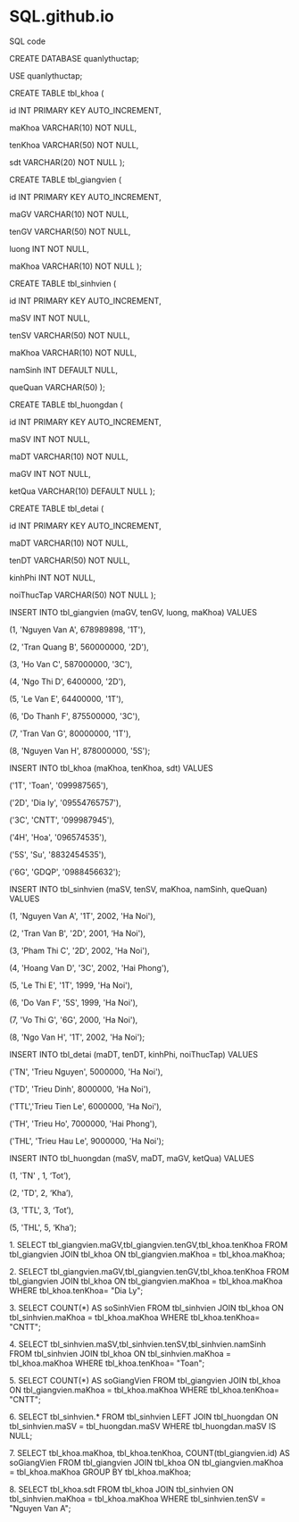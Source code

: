 # SQL.github.io
SQL code



<p>CREATE DATABASE quanlythuctap;
<p>USE quanlythuctap;
<p>CREATE TABLE tbl_khoa (
<p>  id INT PRIMARY KEY AUTO_INCREMENT,
<p> maKhoa VARCHAR(10) NOT NULL,
<p>  tenKhoa VARCHAR(50) NOT NULL,
<p>  sdt VARCHAR(20) NOT NULL
);
<p>CREATE TABLE tbl_giangvien (
<p>  id INT PRIMARY KEY AUTO_INCREMENT,
<p>  maGV VARCHAR(10)  NOT NULL,
<p>  tenGV VARCHAR(50) NOT NULL,
<p>  luong INT NOT NULL,
<p>  maKhoa VARCHAR(10) NOT NULL
);
<p>CREATE TABLE tbl_sinhvien (
<p>  id INT PRIMARY KEY AUTO_INCREMENT,
<p>  maSV INT NOT NULL,
<p>  tenSV VARCHAR(50) NOT NULL,
<p>  maKhoa VARCHAR(10) NOT NULL,
<p>  namSinh INT DEFAULT NULL,
<p>  queQuan VARCHAR(50)
);
<p>CREATE TABLE tbl_huongdan (
<p>  id INT PRIMARY KEY AUTO_INCREMENT,
<p>  maSV INT NOT NULL,
<p>  maDT VARCHAR(10) NOT NULL,
<p>  maGV INT NOT NULL,
<p> ketQua VARCHAR(10)  DEFAULT NULL		
);
<p>CREATE TABLE tbl_detai (
 <p> id INT PRIMARY KEY AUTO_INCREMENT,
  <p>maDT VARCHAR(10) NOT NULL,
 <p> tenDT VARCHAR(50) NOT NULL,
 <p> kinhPhi INT NOT NULL,
 <p> noiThucTap VARCHAR(50) NOT NULL
);
<p>INSERT INTO tbl_giangvien (maGV, tenGV, luong, maKhoa) VALUES
<p>(1, 'Nguyen Van A', 678989898, '1T'),
<p>(2, 'Tran Quang B', 560000000, '2D'),
<p>(3, 'Ho Van C', 587000000, '3C'),
<p>(4, 'Ngo Thi D', 6400000, '2D'),
<p>(5, 'Le Van E', 64400000, '1T'),
<p>(6, 'Do Thanh F', 875500000, '3C'),
<p>(7, 'Tran Van G', 80000000, '1T'),
<p>(8, 'Nguyen Van H', 878000000, '5S');

<p>INSERT INTO tbl_khoa (maKhoa, tenKhoa, sdt) VALUES
<p>('1T', 'Toan', '099987565'),
<p>('2D', 'Dia ly', '09554765757'),
<p>('3C', 'CNTT', '099987945'),
<p>('4H', 'Hoa', '096574535'),
<p>('5S', 'Su', '8832454535'),
<p>('6G', 'GDQP', '0988456632');
<p>INSERT INTO tbl_sinhvien (maSV, tenSV, maKhoa, namSinh, queQuan) VALUES
<p>(1, 'Nguyen Van A', '1T', 2002, 'Ha Noi'),
<p>(2, 'Tran Van B', '2D', 2001, ‘Ha Noi'),
<p>(3, 'Pham Thi C', '2D', 2002, 'Ha Noi'),
<p>(4, 'Hoang Van D', '3C', 2002, 'Hai Phong'),
<p>(5, 'Le Thi E', '1T', 1999, 'Ha Noi'),
<p>(6, 'Do Van F', '5S', 1999, 'Ha Noi'),
<p>(7, 'Vo Thi G', '6G', 2000, 'Ha Noi'),
<p>(8, 'Ngo Van H', '1T', 2002, 'Ha Noi');
<p>INSERT INTO tbl_detai (maDT, tenDT, kinhPhi, noiThucTap) VALUES
<p>('TN', 'Trieu Nguyen', 5000000, 'Ha Noi'),
<p>('TD', 'Trieu Dinh', 8000000, 'Ha Noi'),
<p>('TTL','Trieu Tien Le', 6000000, 'Ha Noi'),
<p>('TH', 'Trieu Ho', 7000000, 'Hai Phong'),
<p>('THL', 'Trieu Hau Le', 9000000, 'Ha Noi');

<p>INSERT INTO tbl_huongdan (maSV, maDT, maGV, ketQua) VALUES
<p>(1, 'TN' , 1, ‘Tot’),
<p>(2, 'TD', 2, ‘Kha’),
<p>(3, 'TTL', 3, ‘Tot’),
<p>(5, 'THL', 5, ‘Kha’);
<p>1.
SELECT tbl_giangvien.maGV,tbl_giangvien.tenGV,tbl_khoa.tenKhoa FROM tbl_giangvien JOIN tbl_khoa ON tbl_giangvien.maKhoa = tbl_khoa.maKhoa;
<p>2. SELECT tbl_giangvien.maGV,tbl_giangvien.tenGV,tbl_khoa.tenKhoa FROM tbl_giangvien JOIN tbl_khoa ON tbl_giangvien.maKhoa = tbl_khoa.maKhoa WHERE tbl_khoa.tenKhoa= "Dia Ly";
<p>3.
SELECT COUNT(*) AS soSinhVien FROM tbl_sinhvien JOIN tbl_khoa ON tbl_sinhvien.maKhoa = tbl_khoa.maKhoa WHERE tbl_khoa.tenKhoa= "CNTT";
<p>4.
SELECT tbl_sinhvien.maSV,tbl_sinhvien.tenSV,tbl_sinhvien.namSinh FROM tbl_sinhvien JOIN tbl_khoa ON tbl_sinhvien.maKhoa = tbl_khoa.maKhoa WHERE tbl_khoa.tenKhoa= "Toan";
<p>5.
SELECT COUNT(*) AS soGiangVien FROM tbl_giangvien JOIN tbl_khoa ON tbl_giangvien.maKhoa = tbl_khoa.maKhoa WHERE tbl_khoa.tenKhoa= "CNTT";
<p>6.
SELECT tbl_sinhvien.* FROM tbl_sinhvien LEFT JOIN tbl_huongdan ON tbl_sinhvien.maSV = tbl_huongdan.maSV WHERE tbl_huongdan.maSV IS NULL;
<p>7.
SELECT tbl_khoa.maKhoa, tbl_khoa.tenKhoa, COUNT(tbl_giangvien.id) AS soGiangVien FROM tbl_giangvien JOIN tbl_khoa ON tbl_giangvien.maKhoa = tbl_khoa.maKhoa GROUP BY tbl_khoa.maKhoa;
<p>8.
SELECT tbl_khoa.sdt FROM tbl_khoa JOIN tbl_sinhvien ON tbl_sinhvien.maKhoa = tbl_khoa.maKhoa WHERE tbl_sinhvien.tenSV = "Nguyen Van A";

